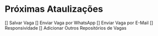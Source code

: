 # Próximas Ataulizações

[] Salvar Vaga
[] Enviar Vaga por WhatsApp
[] Enviar Vaga por E-Mail
[] Responsividade
[] Adicionar Outros Repositórios de Vagas